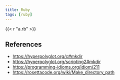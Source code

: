 ```yaml
---
title: Ruby
tags: [ruby]
---
```


{{< r "a.rb" >}}

## References

- <https://hyperpolyglot.org/c#mkdir>
- <https://hyperpolyglot.org/scripting2#mkdir>
- <https://programming-idioms.org/idiom/211>
- <https://rosettacode.org/wiki/Make_directory_path>
